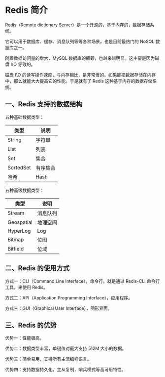 # Redis 简介

Redis（Remote dictionary Server）是一个开源的，基于内存的，数据存储系统。

它可以用于数据库、缓存、消息队列等等各种场景。也是目前最热门的 NoSQL 数据库之一。

随着数据访问量的增大，MySQL 数据库的瓶颈，也越来越明显。这主要是因为磁盘 I/O 导致的。

磁盘 I\O 的读写操作速度，与内存相比，是非常慢的。如果能把数据存储在内存中，那么就能大大提高它的性能。于是就有了 Redis 这种基于内存的数据存储系统。

## 一、Redis 支持的数据结构

五种基础数据类型：

| 类型      | 说明     |
| --------- | -------- |
| String    | 字符串   |
| List      | 列表     |
| Set       | 集合     |
| SortedSet | 有序集合 |
| 哈希      | Hash     |

五种高级数据类型：

| 类型       | 说明     |
| ---------- | -------- |
| Stream     | 消息队列 |
| Geospatial | 地理空间 |
| HyperLog   | Log      |
| Bitmap     | 位图     |
| Bitfield   | 位域     |

## 二、Redis 的使用方式

方式一：CLI（Command Line Interface），命令行。就是通过 Redis-CLI 命令行工具，来使用 Redis。

方式二：API（Application Programming Interface），应用程序。

方式三：GUI（Graphical User Interface），图形界面。

## 三、Redis 的优势

优势一：性能极高。

优势二：数据类型丰富，单键值对最大支持 512M 大小的数据。

优势三：简单易用，支持所有主流编程语言。

优势四：支持数据持久化，主从复制，哨兵模式等高可用特性。

